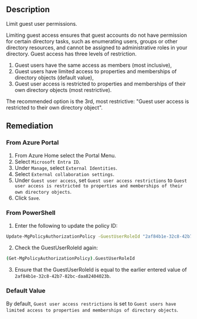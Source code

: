 ## Description

Limit guest user permissions.

Limiting guest access ensures that guest accounts do not have permission for certain directory tasks, such as enumerating users, groups or other directory resources, and cannot be assigned to administrative roles in your directory. Guest access has three levels of restriction.

1. Guest users have the same access as members (most inclusive),
2. Guest users have limited access to properties and memberships of directory objects (default value),
3. Guest user access is restricted to properties and memberships of their own directory objects (most restrictive).

The recommended option is the 3rd, most restrictive: "Guest user access is restricted to their own directory object".

## Remediation

### From Azure Portal

1. From Azure Home select the Portal Menu.
2. Select `Microsoft Entra ID`.
3. Under `Manage`, select `External Identities`.
4. Select `External collaboration settings`.
5. Under `Guest user access`, set `Guest user access restrictions` to `Guest user access is restricted to properties and memberships of their own directory objects`.
6. Click `Save`.

### From PowerShell

1. Enter the following to update the policy ID:

```bash
Update-MgPolicyAuthorizationPolicy -GuestUserRoleId "2af84b1e-32c8-42b7-82bc-daa82404023b"
```

2. Check the GuestUserRoleId again:

```bash
(Get-MgPolicyAuthorizationPolicy).GuestUserRoleId
```

3. Ensure that the GuestUserRoleId is equal to the earlier entered value of `2af84b1e-32c8-42b7-82bc-daa82404023b`.

### Default Value

By default, `Guest user access restrictions` is set to `Guest users have limited access to properties and memberships of directory objects`.

